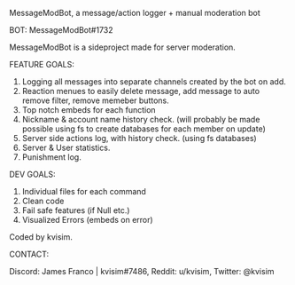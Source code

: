 MessageModBot,
a message/action logger + manual moderation bot

BOT:
MessageModBot#1732

MessageModBot is a sideproject made for server moderation. 

FEATURE GOALS:
1. Logging all messages into separate channels created by the bot on add.
2. Reaction menues to easily delete message, add message to auto remove filter, remove memeber buttons.
3. Top notch embeds for each function
4. Nickname & account name history check. 
(will probably be made possible using fs to create databases for each member on update)
5. Server side actions log, with history check. 
(using fs databases)
6. Server & User statistics.
7. Punishment log.


DEV GOALS:
1. Individual files for each command
2. Clean code
3. Fail safe features (if Null etc.)
4. Visualized Errors (embeds on error)


Coded by kvisim. 



CONTACT:

Discord: James Franco |  kvisim#7486,
Reddit: u/kvisim, 
Twitter: @kvisim
